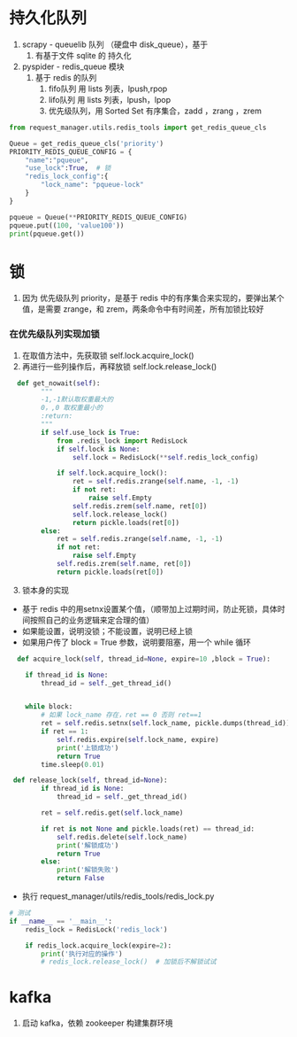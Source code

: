 # 持久化队列
1. scrapy - queuelib 队列 （硬盘中 disk_queue），基于
    1. 有基于文件 sqlite 的 持久化
2. pyspider - redis_queue 模块
    1. 基于 redis 的队列
        1. fifo队列 用 lists 列表，lpush,rpop
        2. lifo队列 用 lists 列表，lpush，lpop
        3. 优先级队列，用 Sorted Set 有序集合，zadd ，zrang ，zrem

```python
from request_manager.utils.redis_tools import get_redis_queue_cls

Queue = get_redis_queue_cls('priority')
PRIORITY_REDIS_QUEUE_CONFIG = {
    "name":"pqueue",
    "use_lock":True,  # 锁
    "redis_lock_config":{
        "lock_name": "pqueue-lock"
    }
}

pqueue = Queue(**PRIORITY_REDIS_QUEUE_CONFIG)
pqueue.put((100, 'value100'))
print(pqueue.get())
```
# 锁
1. 因为 优先级队列 priority，是基于 redis 中的有序集合来实现的，要弹出某个值，是需要 zrange，和 zrem，两条命令中有时间差，所有加锁比较好

### 在优先级队列实现加锁
1. 在取值方法中，先获取锁 self.lock.acquire_lock()
2. 再进行一些列操作后，再释放锁 self.lock.release_lock()
```python
  def get_nowait(self):
        """
        -1,-1默认取权重最大的
        0，,0 取权重最小的
        :return:
        """
        if self.use_lock is True:
            from .redis_lock import RedisLock
            if self.lock is None:
                self.lock = RedisLock(**self.redis_lock_config)

            if self.lock.acquire_lock():
                ret = self.redis.zrange(self.name, -1, -1)
                if not ret:
                    raise self.Empty
                self.redis.zrem(self.name, ret[0])
                self.lock.release_lock()
                return pickle.loads(ret[0])
        else:
            ret = self.redis.zrange(self.name, -1, -1)
            if not ret:
                raise self.Empty
            self.redis.zrem(self.name, ret[0])
            return pickle.loads(ret[0])
```
3. 锁本身的实现
- 基于 redis 中的用setnx设置某个值，（顺带加上过期时间，防止死锁，具体时间按照自己的业务逻辑来定合理的值）
- 如果能设置，说明没锁；不能设置，说明已经上锁
- 如果用户传了 block = True 参数，说明要阻塞，用一个 while 循环
```python
  def acquire_lock(self, thread_id=None, expire=10 ,block = True):

    if thread_id is None:
        thread_id = self._get_thread_id()


    while block:
        # 如果 lock_name 存在，ret == 0 否则 ret==1
        ret = self.redis.setnx(self.lock_name, pickle.dumps(thread_id))
        if ret == 1:
            self.redis.expire(self.lock_name, expire)
            print('上锁成功')
            return True
        time.sleep(0.01)

```
```python
 def release_lock(self, thread_id=None):
        if thread_id is None:
            thread_id = self._get_thread_id()

        ret = self.redis.get(self.lock_name)

        if ret is not None and pickle.loads(ret) == thread_id:
            self.redis.delete(self.lock_name)
            print('解锁成功')
            return True
        else:
            print('解锁失败')
            return False
```
- 执行 request_manager/utils/redis_tools/redis_lock.py
```python
# 测试
if __name__ == '__main__':
    redis_lock = RedisLock('redis_lock')

    if redis_lock.acquire_lock(expire=2):
        print('执行对应的操作')
        # redis_lock.release_lock()  # 加锁后不解锁试试
```
# kafka
1. 启动 kafka，依赖 zookeeper 构建集群环境
